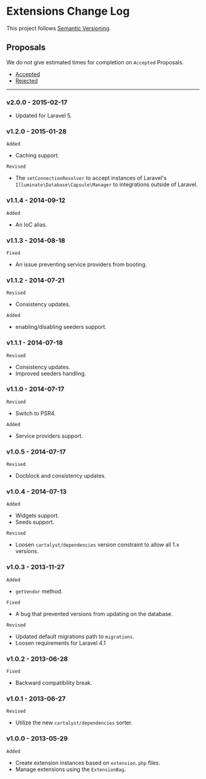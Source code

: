 # Extensions Change Log

This project follows [Semantic Versioning](CONTRIBUTING.md).

## Proposals

We do not give estimated times for completion on `Accepted` Proposals.

- [Accepted](https://github.com/cartalyst/extensions/labels/Accepted)
- [Rejected](https://github.com/cartalyst/extensions/labels/Rejected)

---

### v2.0.0 - 2015-02-17

- Updated for Laravel 5.

### v1.2.0 - 2015-01-28

`Added`

- Caching support.

`Revised`

- The `setConnectionResolver` to accept instances of Laravel's `Illuminate\Database\Capsule\Manager` to integrations outside of Laravel.

### v1.1.4 - 2014-09-12

`Added`

- An IoC alias.

### v1.1.3 - 2014-08-18

`Fixed`

- An issue preventing service providers from booting.

### v1.1.2 - 2014-07-21

`Revised`

- Consistency updates.

`Added`

- enabling/disabling seeders support.

### v1.1.1 - 2014-07-18

`Revised`

- Consistency updates.
- Improved seeders handling.

### v1.1.0 - 2014-07-17

`Revised`

- Switch to PSR4.

`Added`

- Service providers support.

### v1.0.5 - 2014-07-17

`Revised`

- Docblock and consistency updates.

### v1.0.4 - 2014-07-13

`Added`

- Widgets support.
- Seeds support.

`Revised`

- Loosen `cartalyst/dependencies` version constraint to allow all 1.x versions.

### v1.0.3 - 2013-11-27

`Added`

- `getVendor` method.

`Fixed`

- A bug that prevented versions from updating on the database.

`Revised`

- Updated default migrations path to `migrations`.
- Loosen requirements for Laravel 4.1

### v1.0.2 - 2013-06-28

`Fixed`

- Backward compatibility break.

### v1.0.1 - 2013-06-27

`Revised`

- Utilize the new `cartalyst/dependencies` sorter.

### v1.0.0 - 2013-05-29

`Added`

- Create extension instances based on `extension.php` files.
- Manage extensions using the `ExtensionBag`.
